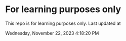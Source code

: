 # For learning purposes only
This repo is for learning purposes only.
Last updated at

Wednesday, November 22, 2023 4:18:20 PM

